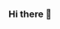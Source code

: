 ### Hi there 👋

<!--
**Humii5592/Humii5592** is a ✨ _special_ ✨ repository because its `README.md` (this file) appears on your GitHub profile.

Here are some ideas to get you started:

- 🔭 I’m currently working on my website
- 🌱 I’m currently learning css
- 🤔 I’m looking for help with my website
- 📫 How to reach me: [My YouTube](https://www.youtube.com/@Humii5592)
- ⚡ Fun fact: I have a cat
